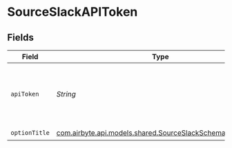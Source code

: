# SourceSlackAPIToken


## Fields

| Field                                                                                                                                     | Type                                                                                                                                      | Required                                                                                                                                  | Description                                                                                                                               |
| ----------------------------------------------------------------------------------------------------------------------------------------- | ----------------------------------------------------------------------------------------------------------------------------------------- | ----------------------------------------------------------------------------------------------------------------------------------------- | ----------------------------------------------------------------------------------------------------------------------------------------- |
| `apiToken`                                                                                                                                | *String*                                                                                                                                  | :heavy_check_mark:                                                                                                                        | A Slack bot token. See the <a href="https://docs.airbyte.com/integrations/sources/slack">docs</a> for instructions on how to generate it. |
| `optionTitle`                                                                                                                             | [com.airbyte.api.models.shared.SourceSlackSchemasOptionTitle](../../models/shared/SourceSlackSchemasOptionTitle.md)                       | :heavy_check_mark:                                                                                                                        | N/A                                                                                                                                       |